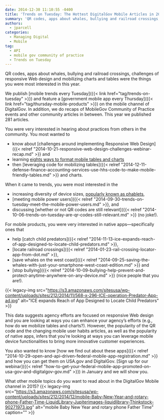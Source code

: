 ```yaml
---
date: 2014-12-30 11:10:55 -0400
title: 'Trends on Tuesday: The Hottest DigitalGov Mobile Articles in 2014'
summary: 'QR codes, apps about whales, bullying and railroad crossings, challenges of responsive Web design and mobilizing charts and tables were the things you were most interested in this year. We publish mobile trends every Tuesday and feature a government mobile app every Thursday on the mobile channel of DigitalGov. In addition, we do recaps of MobileGov'
authors:
  - jparcell
categories:
  - Managing Digital
  - Mobile
tag:
  - API
  - mobile gov community of practice
  - Trends on Tuesday
---
```


QR codes, apps about whales, bullying and railroad crossings, challenges of responsive Web design and mobilizing charts and tables were the things you were most interested in this year.

We publish [mobile trends every Tuesday]({{< link href="tag/trends-on-tuesday" >}}) and feature a [government mobile app every Thursday]({{< link href="tag/thursday-mobile-products" >}}) on the mobile channel of DigitalGov. In addition, we do recaps of MobileGov Community of Practice events and other community articles in between. This year we published 281 articles.

You were very interested in hearing about practices from others in the community. You most wanted to

  * know about [challenges around implementing Responsive Web Design]({{< relref "2014-10-21-responsive-web-design-challenges-webinar-recap.md" >}} and
  * learning [eights ways to format mobile tables and charts](https://www.WHATEVER/2014/10/28/trends-on-tuesday-8-ways-to-format-tables-for-responsive-web-design/)
  * then [leveraging code for mobilizing tables]({{< relref "2014-12-11-defense-finance-accounting-services-use-hhs-code-to-make-mobile-friendly-tables.md" >}} and charts.

When it came to trends, you were most interested in the

  * increasing diversity of device sizes, [popularly known as phablets](https://www.WHATEVER/2014/11/04/trends-on-tuesday-phablets-to-top-tablets-in-2015/ "Trends on Tuesday: Phablets to Top Tablets in 2015?"),
  * [meeting mobile power users]({{< relref "2014-09-30-trends-on-tuesday-meet-the-mobile-power-users.md" >}}, and
  * discussing [whether or not QR codes are still relevant]({{< relref "2014-10-06-trends-on-tuesday-are-qr-codes-still-relevant.md" >}} (no joke!).

For mobile products, you were very interested in native apps—specifically ones that

  * help [catch child predators]({{< relref "2014-11-13-ice-expands-reach-of-app-designed-to-locate-child-predators.md" >}},
  * [locate railroad crossings]({{< relref "2014-01-23-rail-crossing-locator-app-from-dot.md" >}},
  * [save whales on the west coast]({{< relref "2014-09-25-saving-the-whales-with-just-your-smartphone-west-coast-edition.md" >}} and
  * [stop bullying]({{< relref "2014-10-09-bullying-help-prevent-and-protect-anytime-anywhere-on-any-device.md" >}} (nice people that you are!).

{{< legacy-img src="https://s3.amazonaws.com/sitesusa/wp-content/uploads/sites/212/2014/11/568-x-296-ICE-operation-Predator-App-ad.jpg" alt="ICE expands Reach of App Designed to Locate Child Predators" >}}

This data suggests agency efforts are focused on responsive Web design and you are looking at ways you can enhance your agency&#8217;s efforts (e.g., how do we mobilize tables and charts?). However, the popularity of the QR code and the changing mobile user habits articles, as well as the popularity of native apps, infers that you&#8217;re looking at ways you can leverage mobile device functionalities to bring more innovative customer experiences.

You also wanted to know [how we find out about these apps]({{< relref "2014-10-29-open-and-api-driven-federal-mobile-app-registration.md" >}} and how you can get them on USA.gov and DigitalGov. [Sign up for our webinar]({{< relref "how-to-get-your-federal-mobile-app-promoted-on-usa-gov-and-digitalgov-gov.md" >}}) in January and we will show you.

What other mobile topics do you want to read about in the DigitalGov Mobile channel in 2015? {{< legacy-img src="https://s3.amazonaws.com/sitesusa/wp-content/uploads/sites/212/2014/12/mobile-Baby-New-Year-and-rotary-phone-Father-Time-LiquidLibrary-Jupiterimages-liquidlibrary-Thinkstock-90271973.jpg" alt="mobile Baby New Year and rotary phone Father Time" caption="" >}} 

 

 